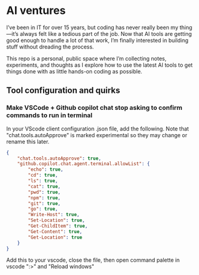 # AI ventures

I’ve been in IT for over 15 years, but coding has never really been my thing—it’s always felt like a tedious part of the job. Now that AI tools are getting good enough to handle a lot of that work, I’m finally interested in building stuff without dreading the process.

This repo is a personal, public space where I’m collecting notes, experiments, and thoughts as I explore how to use the latest AI tools to get things done with as little hands-on coding as possible.

## Tool configuration and quirks

### Make VSCode + Github copilot chat stop asking to confirm commands to run in terminal

In your VScode client configuration .json file, add the following. Note that "chat.tools.autoApprove" is marked experimental so they may change or rename this later.

```json
{
    "chat.tools.autoApprove": true,
    "github.copilot.chat.agent.terminal.allowList": {
        "echo": true,
        "cd": true,
        "ls": true,
        "cat": true,
        "pwd": true,
        "npm": true,
        "git": true,
        "go": true,
        "Write-Host": true,
        "Set-Location": true,
        "Get-ChildItem": true,
        "Get-Content": true,
        "Get-Location": true
    }
}
```

Add this to your vscode, close the file, then open command palette in vscode ":>" and "Reload windows"
